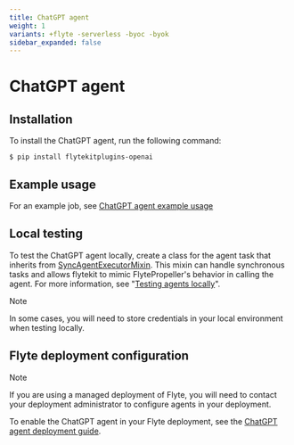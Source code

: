 ```yaml
---
title: ChatGPT agent
weight: 1
variants: +flyte -serverless -byoc -byok
sidebar_expanded: false
---
```


# ChatGPT agent

## Installation

To install the ChatGPT agent, run the following command:

```shell
$ pip install flytekitplugins-openai
```

## Example usage

For an example job, see [ChatGPT agent example usage](./chatgpt_agent_example_usage)

## Local testing

To test the ChatGPT agent locally, create a class for the agent task that inherits from [SyncAgentExecutorMixin](https://github.com/flyteorg/flytekit/blob/master/flytekit/extend/backend/base_agent.py#L225). This mixin can handle synchronous tasks and allows flytekit to mimic FlytePropeller's behavior in calling the agent. For more information, see "[Testing agents locally](https://docs.flyte.org/en/latest/flyte_agents/testing_agents_in_a_local_python_environment.html)".

> [!NOTE]
> In some cases, you will need to store credentials in your local environment when testing locally.


## Flyte deployment configuration

> [!NOTE]
> If you are using a managed deployment of Flyte, you will need to contact your deployment administrator to configure agents in your deployment.

To enable the ChatGPT agent in your Flyte deployment, see the [ChatGPT agent deployment guide](../../../deployment/flyte-connectors/chatgpt).
